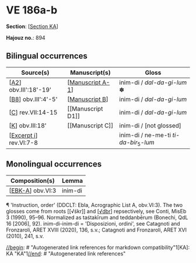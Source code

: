 # VE 186a-b

**Section**: [[Section KA]]

**Hajouz no.**: 894

## Bilingual occurrences

| Source(s)                | Manuscript(s)      | Gloss                                            |
| ------------------------ | ------------------ | ------------------------------------------------ |
| [[A2]] obv.III':18'-19'  | [[Manuscript A-1]] | inim-di / *dal-da-gi-lum* ✽                       |
| [[B8]] obv.III':4'-5'    | [[Manuscript B]]   | inim-di / *dal-da-gi-lum*                        |
| [[C]] rev.VII:14-15      | [[Manuscript D1]]  | inim-di / *dal-da-gi-lum*                        |
| [[K]] obv.III:18'        | [[Manuscript C]]   | inim-di / [not glossed]                          |
| [[Excerpt i]] rev.VI:7-8 |                    | inim-di / ne-me-ti *ti-da-bir*<sub>5</sub>-*lum* |

## Monolingual occurrences 

| Composition(s)     | Lemma   |
| ------------------ | ------- |
| [[EBK-A]] obv.VI:3 | inim-di |

¶ 'Instruction, order' (DDCLT: Ebla, Acrographic List A, obv.VI:3). The two glosses come from roots [[√śkr]] and [[√dbr]] repsectively, see Conti, MisEb 3 (1990), 95–96. Normalized as taśtakīrum and teddanbērum (Bonechi, QdL 16 [2006], 92). inim-di-inim-di = 'Disposizioni, ordini', see Catagnoti and Fronzaroli, ARET XVIII (2020), 136, s.v.; Catagnoti and Fronzaroli, ARET XVI (2010), 241, s.v.

[//begin]: # "Autogenerated link references for markdown compatibility"1[KA]: KA "KA"1[//end]: # "Autogenerated link references"

[//begin]: # "Autogenerated link references for markdown compatibility"
[Section KA]: <Section KA> "KA"
[A2]: A2 "MEE 4, 2 = TM.75.G.4526"
[Manuscript A-1]: <Manuscript A-1> "Manuscript A-1"
[B8]: B8 "MEE 4, 8 = TM.75.G.2007"
[Manuscript B]: <Manuscript B> "Manuscript B"
[C]: C "MEE 4, 12 = TM.75.G.2284"
[K]: K "MEE 4, 20 = TM.75.G.10027"
[Excerpt i]: <Excerpt i> "MEE 4, 81 = TM.75.G.2008"
[EBK-A]: EBK-A "MEE 4, 115 +"
[√dbr]: √dbr "√dbr, 'to speak'"
[//end]: # "Autogenerated link references"